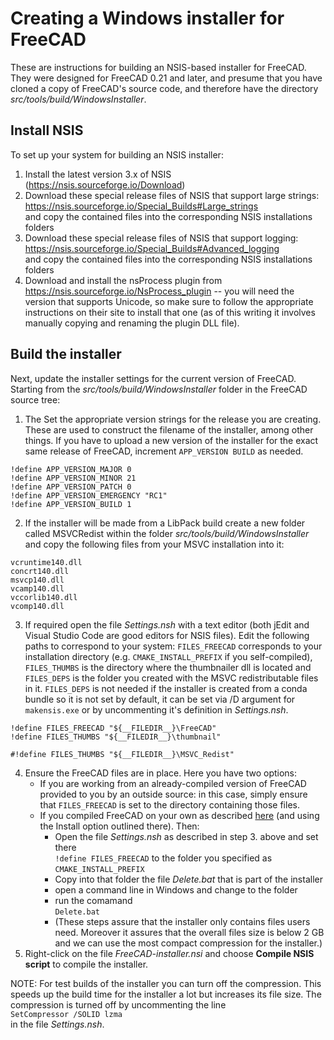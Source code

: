# Creating a Windows installer for FreeCAD

These are instructions for building an NSIS-based installer for FreeCAD. They were designed for FreeCAD 0.21 and later,
and presume that you have cloned a copy of FreeCAD's source code, and therefore have the directory *src/tools/build/WindowsInstaller*.

## Install NSIS
To set up your system for building an NSIS installer:
1. Install the latest version 3.x of NSIS (https://nsis.sourceforge.io/Download)
2. Download these special release files of NSIS that support large strings:</br>
   https://nsis.sourceforge.io/Special_Builds#Large_strings</br>
   and copy the contained files into the corresponding NSIS installations folders
3. Download these special release files of NSIS that support logging:</br>
   https://nsis.sourceforge.io/Special_Builds#Advanced_logging</br>
   and copy the contained files into the corresponding NSIS installations folders
4. Download and install the nsProcess plugin from https://nsis.sourceforge.io/NsProcess_plugin -- you will need the version that supports Unicode, so make sure to follow the appropriate instructions on their site to install that one (as of this writing it involves manually copying and renaming the plugin DLL file).

## Build the installer
Next, update the installer settings for the current version of FreeCAD. Starting from the *src/tools/build/WindowsInstaller* folder in the FreeCAD source tree:
1. The Set the appropriate version strings for the release you are creating. These are used to construct the filename of the installer, among other things. If you have to upload a new version of the installer for the exact same release of FreeCAD, increment `APP_VERSION BUILD` as needed.
```nsis
!define APP_VERSION_MAJOR 0
!define APP_VERSION_MINOR 21
!define APP_VERSION_PATCH 0
!define APP_VERSION_EMERGENCY "RC1"
!define APP_VERSION_BUILD 1
```
2. If the installer will be made from a LibPack build create a new folder called MSVCRedist within the folder *src/tools/build/WindowsInstaller* and copy the following files from your MSVC installation into it:
```
vcruntime140.dll
concrt140.dll
msvcp140.dll
vcamp140.dll
vccorlib140.dll
vcomp140.dll
```
3. If required open the file *Settings.nsh* with a text editor (both jEdit and Visual Studio Code are good editors for NSIS files). Edit the following paths to correspond to your system: `FILES_FREECAD` corresponds to your installation directory (e.g. `CMAKE_INSTALL_PREFIX` if you self-compiled), `FILES_THUMBS` is the directory where the thumbnailer dll is located and `FILES_DEPS` is the folder you created with the MSVC redistributable files in it. `FILES_DEPS` is not needed if the installer is created from a conda bundle so it is not set by default, it can be set via /D argument for `makensis.exe` or by uncommenting it's definition in *Settings.nsh*.
```nsis
!define FILES_FREECAD "${__FILEDIR__}\FreeCAD"
!define FILES_THUMBS "${__FILEDIR__}\thumbnail"

#!define FILES_THUMBS "${__FILEDIR__}\MSVC_Redist"
```
4. Ensure the FreeCAD files are in place. Here you have two options:
   * If you are working from an already-compiled version of FreeCAD provided to you by an outside source: in this case, simply ensure that `FILES_FREECAD` is set to the directory containing those files.
   * If you compiled FreeCAD on your own as described [here](https://wiki.freecad.org/Compile_on_Windows) (and using the Install option outlined there). Then:
       * Open the file *Settings.nsh* as described in step 3. above and set there</br>
        `!define FILES_FREECAD` to the folder you specified as `CMAKE_INSTALL_PREFIX`
       * Copy into that folder the file *Delete.bat* that is part of the installer
       * open a command line in Windows and change to the folder
       * run the comamand</br>
        `Delete.bat`
       * (These steps assure that the installer only contains files users need. Moreover it assures that the
       overall files size is below 2 GB and we can use the most compact compression for the installer.)
5. Right-click on the file *FreeCAD-installer.nsi* and choose **Compile NSIS script**
   to compile the installer.


NOTE: For test builds of the installer you can turn off the compression. This speeds up
the build time for the installer a lot but increases its file size. The compression
is turned off by uncommenting the line</br>
`SetCompressor /SOLID lzma`</br>
in the file *Settings.nsh*.
